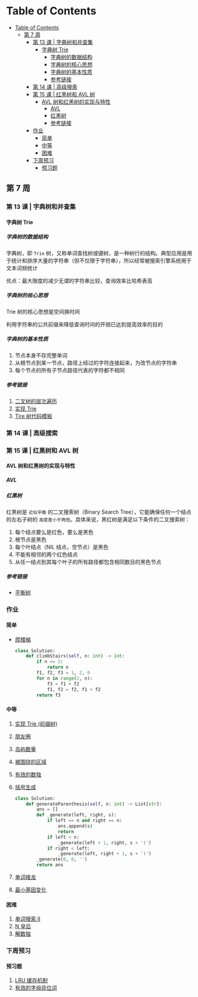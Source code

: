 # Table of Contents

- [Table of Contents](#table-of-contents)
  - [第 7 周](#第-7-周)
    - [第 13 课 | 字典树和并查集](#第-13-课--字典树和并查集)
      - [字典树 Trie](#字典树-trie)
        - [字典树的数据结构](#字典树的数据结构)
        - [字典树的核心思想](#字典树的核心思想)
        - [字典树的基本性质](#字典树的基本性质)
        - [参考链接](#参考链接)
    - [第 14 课 | 高级搜索](#第-14-课--高级搜索)
    - [第 15 课 | 红黑树和 AVL 树](#第-15-课--红黑树和-avl-树)
      - [AVL 树和红黑树的实现与特性](#avl-树和红黑树的实现与特性)
        - [AVL](#avl)
        - [红黑树](#红黑树)
        - [参考链接](#参考链接-1)
    - [作业](#作业)
      - [简单](#简单)
      - [中等](#中等)
      - [困难](#困难)
    - [下周预习](#下周预习)
      - [预习题](#预习题)

## 第 7 周

### 第 13 课 | 字典树和并查集

#### 字典树 Trie

##### 字典树的数据结构

字典树，即 `Trie` 树，又称单词查找树或键树，是一种树行的结构。典型应用是用于统计和排序大量的字符串（但不仅限于字符串），所以经常被搜索引擎系统用于文本词频统计

优点：最大限度的减少无谓的字符串比较，查询效率比哈希表高

##### 字典树的核心思想

Trie 树的核心思想是空间换时间

利用字符串的公共前缀来降低查询时间的开销已达到提高效率的目的

##### 字典树的基本性质

1. 节点本身不存完整单词
2. 从根节点到某一节点，路径上经过的字符连接起来，为改节点的字符串
3. 每个节点的所有子节点路径代表的字符都不相同

##### 参考链接

1. [二叉树的层次遍历](https://leetcode-cn.com/problems/binary-tree-level-order-traversal/)
2. [实现 Trie](https://leetcode-cn.com/problems/implement-trie-prefix-tree/solution/)
3. [Tire 树代码模板](https://shimo.im/docs/DP53Y6rOwN8MTCQH)

### 第 14 课 | 高级搜索

### 第 15 课 | 红黑树和 AVL 树

#### AVL 树和红黑树的实现与特性

##### AVL

##### 红黑树

红黑树是 `近似平衡` 的二叉搜索树（Binary Search Tree），它能确保任何一个结点的左右子树的 `高度差小于两倍`。具体来说，黑红树是满足以下条件的二叉搜索树：

1. 每个结点要么是红色，要么是黑色
2. 根节点是黑色
3. 每个叶结点（NIL 结点，空节点）是黑色
4. 不能有相邻的两个红色结点
5. 从任一结点到其每个叶子的所有路径都包含相同数目的黑色节点

##### 参考链接

- [平衡树](https://en.wikipedia.org/wiki/Self-balancing_binary_search_tree)

### 作业

#### 简单

- [爬楼梯](https://leetcode-cn.com/problems/climbing-stairs/)

  ```Python
  class Solution:
      def climbStairs(self, n: int) -> int:
          if n <= 2:
              return n
          f1, f2, f3 = 1, 2, 0
          for n in range(2, n):
              f3 = f1 + f2
              f1, f2 = f2, f1 + f2
          return f3
  ```

#### 中等

1. [实现 Trie (前缀树) ](https://leetcode-cn.com/problems/implement-trie-prefix-tree/#/description)
2. [朋友圈](https://leetcode-cn.com/problems/friend-circles)
3. [岛屿数量](https://leetcode-cn.com/problems/number-of-islands/)
4. [被围绕的区域](https://leetcode-cn.com/problems/surrounded-regions/)
5. [有效的数独](https://leetcode-cn.com/problems/valid-sudoku/description/)
6. [括号生成](https://leetcode-cn.com/problems/generate-parentheses/)

   ```Python
   class Solution:
       def generateParenthesis(self, n: int) -> List[str]:
           ans = []
           def _generate(left, right, s):
               if left == n and right == n:
                   ans.append(s)
                   return
               if left < n:
                   _generate(left + 1, right, s + '(')
               if right < left:
                   _generate(left, right + 1, s + ')')
           _generate(0, 0, '')
           return ans
   ```

7. [单词接龙](https://leetcode-cn.com/problems/word-ladder/)
8. [最小基因变化](https://leetcode-cn.com/problems/minimum-genetic-mutation/)

#### 困难

1. [单词搜索 II ](https://leetcode-cn.com/problems/word-search-ii/)
2. [N 皇后](https://leetcode-cn.com/problems/n-queens/)
3. [解数独](https://leetcode-cn.com/problems/sudoku-solver/#/description)

### 下周预习

#### 预习题

1. [LRU 缓存机制](https://leetcode-cn.com/problems/lru-cache/#/)
2. [有效的字母异位词](https://leetcode-cn.com/problems/valid-anagram/)
